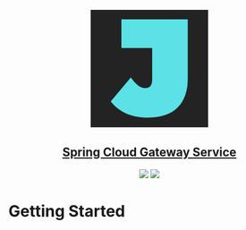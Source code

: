 <p align="center">
    <a href="https://jonathanjaramorales.herokuapp.com">
        <img src="https://github.com/JJaraM/blog-microservice-ui/blob/master/src/main/resources/public/logo-210x.png" height="210">
    </a>
</p>

<p align="center">
    <h2 align="center">
        <a href="https://jonathanjaramorales.herokuapp.com/post/255">Spring Cloud Gateway Service</a>
    </h2>
    <p align="center">
        <a href="https://jonathanjaramorales.herokuapp.com/category/184"><img src="https://img.shields.io/badge/-gradle-fd6d75.svg"/></a>
        <a href="https://jonathanjaramorales.herokuapp.com/category/178"><img src="https://img.shields.io/badge/-spring%5Fboot-fd6d75.svg"/></a>
    </p>
</p>

# Getting Started
